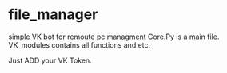 # file_manager
simple VK bot for remoute pc managment
Core.Py is a main file.
VK_modules contains all functions and etc.

Just ADD your VK Token.
